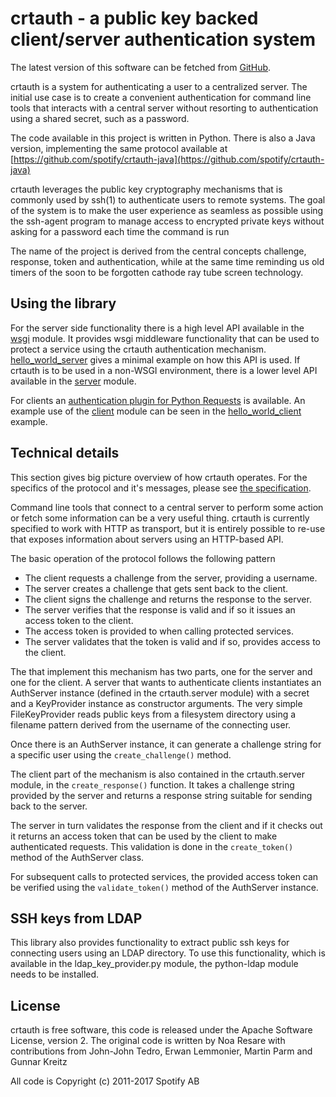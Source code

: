 # crtauth - a public key backed client/server authentication system

The latest version of this software can be fetched from
[GitHub](https://github.com/spotify/crtauth).

crtauth is a system for authenticating a user to a centralized server. The
initial use case is to create a convenient authentication for command line
tools that interacts with a central server without resorting to authentication
using a shared secret, such as a password.

The code available in this project is written in Python. There is also a
Java version, implementing the same protocol available at
[https://github.com/spotify/crtauth-java](https://github.com/spotify/crtauth-java)

crtauth leverages the public key cryptography mechanisms that is commonly
used by ssh(1) to authenticate users to remote systems. The goal of the
system is to make the user experience as seamless as possible using the
ssh-agent program to manage access to encrypted private keys without asking
for a password each time the command is run

The name of the project is derived from the central concepts challenge,
response, token and authentication, while at the same time reminding us old
timers of the soon to be forgotten cathode ray tube screen technology.

## Using the library

For the server side functionality there is a high level API available in the
[wsgi](crtauth/wsgi.py) module. It provides wsgi middleware functionality
that can be used to protect a  service using the crtauth
authentication mechanism. [hello_world_server](example/hello_world_server) gives
a minimal example on how this API is used. If crtauth is to be used in a
non-WSGI environment, there is a lower level API available in the
[server](crtauth/server.py) module.

For clients an [authentication plugin for Python Requests](https://github.com/spotify/requests-crtauth)
is available. An example use of the [client](crtauth/client.py) module can be
seen in the [hello_world_client](example/hello_world_client) example.


## Technical details

This section gives big picture overview of how crtauth operates. For the
specifics of the protocol and it's messages, please see
[the specification](PROTOCOL.md).

Command line tools that connect to a central server to perform some action or
fetch some information can be a very useful thing. crtauth is currently specified
to work with HTTP as transport, but it is entirely possible to re-use 
that exposes information about servers using an HTTP-based API.

The basic operation of the protocol follows the following pattern

* The client requests a challenge from the server, providing a username.
* The server creates a challenge that gets sent back to the client.
* The client signs the challenge and returns the response to the server.
* The server verifies that the response is valid and if so it issues an access
  token to the client.
* The access token is provided to when calling protected services.
* The server validates that the token is valid and if so, provides access
  to the client.

The that implement this mechanism has two parts, one for the server and one
for the client. A server that wants to authenticate clients instantiates an
AuthServer instance (defined in the crtauth.server module) with a secret and
a KeyProvider instance as constructor arguments. The very simple FileKeyProvider
reads public keys from a filesystem directory using a filename pattern derived
from the username of the connecting user.

Once there is an AuthServer instance, it can generate a challenge string for
a specific user using the `create_challenge()` method.

The client part of the mechanism is also contained in the crtauth.server module,
in the `create_response()` function. It takes a challenge string provided by the
server and returns a response string suitable for sending back to the server.

The server in turn validates the response from the client and if it checks out
it returns an access token that can be used by the client to make authenticated
requests. This validation is done in the `create_token()` method of the AuthServer
class.

For subsequent calls to protected services, the provided access token can be
verified using the `validate_token()` method of the AuthServer instance.

## SSH keys from LDAP

This library also provides functionality to extract public ssh keys for
connecting users using an LDAP directory. To use this functionality, which
is available in the ldap_key_provider.py module, the python-ldap module needs
to be installed.

## License

crtauth is free software, this code is released under the Apache
Software License, version 2. The original code is written by Noa Resare with
contributions from John-John Tedro, Erwan Lemmonier, Martin Parm and Gunnar
Kreitz

All code is Copyright (c) 2011-2017 Spotify AB
